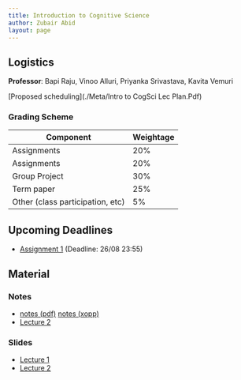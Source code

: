```yaml
---
title: Introduction to Cognitive Science
author: Zubair Abid
layout: page
---
```



## Logistics

**Professor**: Bapi Raju, Vinoo Alluri, Priyanka Srivastava, Kavita
Vemuri

[Proposed scheduling](./Meta/Intro to CogSci Lec Plan.Pdf)

### Grading Scheme

| Component                        | Weightage |
|----------------------------------|-----------|
| Assignments                      | 20%       |
| Assignments                      | 20%       |
| Group Project                    | 30%       |
| Term paper                       | 25%       |
| Other (class participation, etc) | 5%        |

## Upcoming Deadlines

- [Assignment 1](./Assignments/1) (Deadline: 26/08 23:55)

## Material

### Notes

- [notes (pdf)](./Cognotes.pdf) [notes (xopp)](./Cognotes.xopp) 
- [Lecture 2](./Notes/2)

### Slides

- [Lecture 1](./Slides/CSE485_Lec1_CogSci_introduction_M2020.pdf)
- [Lecture 2](./Slides/CSE485_Lec3_HistoryCogSci_M2020.pdf)
